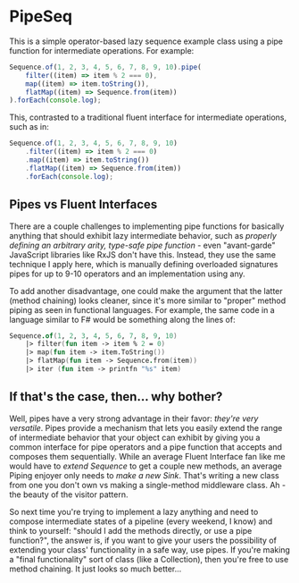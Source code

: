 # PipeSeq
This is a simple operator-based lazy sequence example class using a pipe function for intermediate operations. For example:
```ts
Sequence.of(1, 2, 3, 4, 5, 6, 7, 8, 9, 10).pipe(
    filter((item) => item % 2 === 0),
    map((item) => item.toString()),
    flatMap((item) => Sequence.from(item))
).forEach(console.log);
```
This, contrasted to a traditional fluent interface for intermediate operations, such as in:
```ts
Sequence.of(1, 2, 3, 4, 5, 6, 7, 8, 9, 10)
    .filter((item) => item % 2 === 0)
    .map((item) => item.toString())
    .flatMap((item) => Sequence.from(item))
    .forEach(console.log);
```
## Pipes vs Fluent Interfaces
There are a couple challenges to implementing pipe functions for basically anything that should exhibit lazy intermediate behavior, such as _properly defining an arbitrary arity, type-safe pipe function_ - even "avant-garde" JavaScript libraries like RxJS don't have this. Instead, they use the same technique I apply here, which is manually defining overloaded signatures pipes for up to 9-10 operators and an implementation using any.

To add another disadvantage, one could make the argument that the latter (method chaining) looks cleaner, since it's more similar to "proper" method piping as seen in functional languages. For example, the same code in a language similar to F# would be something along the lines of:
```fsharp
Sequence.of(1, 2, 3, 4, 5, 6, 7, 8, 9, 10)
    |> filter(fun item -> item % 2 = 0)
    |> map(fun item -> item.ToString())
    |> flatMap(fun item -> Sequence.from(item))
    |> iter (fun item -> printfn "%s" item)
```

## If that's the case, then... why bother? 
Well, pipes have a very strong advantage in their favor: _they're very versatile_. Pipes provide a mechanism that lets you easily extend the range of intermediate behavior that your object can exhibit by giving you a common interface for pipe operators and a pipe function that accepts and composes them sequentially. While an average Fluent Interface fan like me would have to _extend Sequence_ to get a couple new methods, an average Piping enjoyer only needs to _make a new Sink_. That's writing a new class from one you don't own vs making a single-method middleware class. Ah - the beauty of the visitor pattern.

So next time you're trying to implement a lazy anything and need to compose intermediate states of a pipeline (every weekend, I know) and think to yourself: "should I add the methods directly, or use a pipe function?", the answer is, if you want to give your users the possibility of extending your class' functionality in a safe way, use pipes. If you're making a "final functionality" sort of class (like a Collection), then you're free to use method chaining. It just looks so much better...